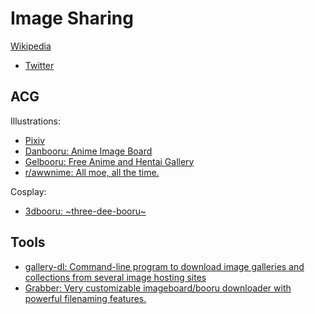 # Image Sharing
[Wikipedia](https://en.wikipedia.org/wiki/Image_sharing)

- [Twitter](https://twitter.com/)

## ACG
Illustrations:
- [Pixiv](https://www.pixiv.net/)
- [Danbooru: Anime Image Board](https://danbooru.donmai.us/)
- [Gelbooru: Free Anime and Hentai Gallery](https://gelbooru.com/)
- [r/awwnime: All moe, all the time.](https://www.reddit.com/r/awwnime/)

Cosplay:
- [3dbooru: ~three-dee-booru~](http://behoimi.org/)

## Tools
- [gallery-dl: Command-line program to download image galleries and collections from several image hosting sites](https://github.com/mikf/gallery-dl)
- [Grabber: Very customizable imageboard/booru downloader with powerful filenaming features.](https://github.com/Bionus/imgbrd-grabber)